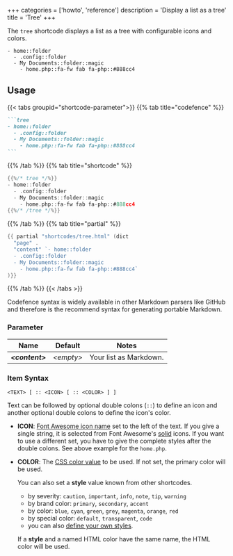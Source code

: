 +++
categories = ['howto', 'reference']
description = 'Display a list as a tree'
title = 'Tree'
+++

The `tree` shortcode displays a list as a tree with configurable icons and colors.

````tree
- home::folder
  - .config::folder
  - My Documents::folder::magic
    - home.php::fa-fw fab fa-php::#888cc4
````

## Usage

{{< tabs groupid="shortcode-parameter">}}
{{% tab title="codefence" %}}

````md
```tree
- home::folder
  - .config::folder
  - My Documents::folder::magic
    - home.php::fa-fw fab fa-php::#888cc4
```
````

{{% /tab %}}
{{% tab title="shortcode" %}}

````go
{{%/* tree */%}}
- home::folder
  - .config::folder
  - My Documents::folder::magic
    - home.php::fa-fw fab fa-php::#888cc4
{{%/* /tree */%}}
````

{{% /tab %}}
{{% tab title="partial" %}}

````go
{{ partial "shortcodes/tree.html" (dict
  "page" .
  "content" `- home::folder
  - .config::folder
  - My Documents::folder::magic
    - home.php::fa-fw fab fa-php::#888cc4`
)}}
````

{{% /tab %}}
{{< /tabs >}}

Codefence syntax is widely available in other Markdown parsers like GitHub and therefore is the recommend syntax for generating portable Markdown.

### Parameter

| Name                  | Default          | Notes       |
|-----------------------|------------------|-------------|
| _**&lt;content&gt;**_ | _&lt;empty&gt;_  | Your list as Markdown. |

### Item Syntax

`<TEXT> [ :: <ICON> [ :: <COLOR> ] ]`

Text can be followed by optional double colons (`::`) to define an icon and another optional double colons to define the icon's color.

- **ICON**: [Font Awesome icon name](shortcodes/icon#finding-an-icon) set to the left of the text. If you give a single string, it is selected from Font Awesome's [solid](https://fontawesome.com/icons?d=gallery&s=solid&m=free) icons. If you want to use a different set, you have to give the complete styles after the double colons. See above example for the `home.php`.

- **COLOR**: The [CSS color value](https://developer.mozilla.org/en-US/docs/Web/CSS/color_value) to be used. If not set, the primary color will be used.

  You can also set a **style** value known from other shortcodes.

  - by severity: `caution`, `important`, `info`, `note`, `tip`, `warning`
  - by brand color: `primary`, `secondary`, `accent`
  - by color: `blue`, `cyan`, `green`, `grey`, `magenta`, `orange`, `red`
  - by special color: `default`, `transparent`, `code`
  - you can also [define your own styles](#defining-own-styles).

  If a **style** and a named HTML color have the same name, the HTML color will be used.
